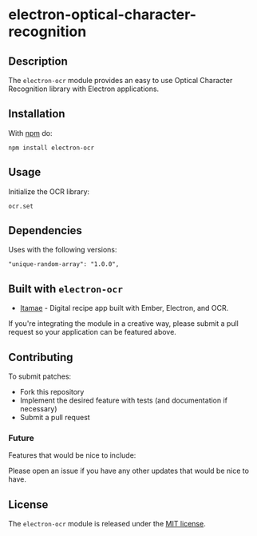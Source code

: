 # electron-optical-character-recognition

## Description

The `electron-ocr` module provides an easy to use Optical Character Recognition library with Electron applications.

## Installation

With [npm](https://www.npmjs.com/) do:

```
npm install electron-ocr
```

## Usage

Initialize the OCR library:

```
ocr.set
```

## Dependencies

Uses with the following versions:

```
"unique-random-array": "1.0.0",
```

## Built with `electron-ocr`

* [Itamae](https://github.com/acareaga/itamae) - Digital recipe app built with Ember, Electron, and OCR.

If you're integrating the module in a creative way, please submit a pull request so your application can be featured above.

## Contributing

To submit patches:
* Fork this repository
* Implement the desired feature with tests (and documentation if necessary)
* Submit a pull request

### Future

Features that would be nice to include:

Please open an issue if you have any other updates that would be nice to have.


## License

The `electron-ocr` module is released under the [MIT license](https://opensource.org/licenses/MIT).
